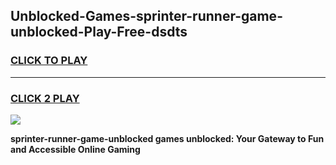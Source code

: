
## Unblocked-Games-sprinter-runner-game-unblocked-Play-Free-dsdts
<h3>
<a href="https://premium76.site?title=sprinter-runner-game-unblocked&ref=18A1">CLICK TO PLAY</a></h3>
<hr>

<h3>
<a href="https://premium76.site?title=sprinter-runner-game-unblocked&ref=18A1">CLICK 2 PLAY</a>
  
</h3>

<a href="https://premium76.site?title=sprinter-runner-game-unblocked&ref=18A1"><img src="https://clearcache.store/games.png"></a>


**sprinter-runner-game-unblocked games unblocked: Your Gateway to Fun and Accessible Online Gaming**
